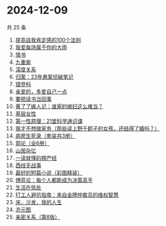 # 2024-12-09

共 25 条

<!-- BEGIN WEREAD -->
<!-- 最后更新时间 2024-12-09 16:01:15 +0800 -->
1. [提高自我肯定感的100个法则](https://weread.qq.com/web/bookDetail/7b232300813ab9641g0174cf)
1. [我爱每场属于你的大雨](https://weread.qq.com/web/bookDetail/6c1324a0813ab96afg016953)
1. [情书](https://weread.qq.com/web/bookDetail/0e3324e0716659010e39131)
1. [九重紫](https://weread.qq.com/web/bookDetail/96632d10577cfe966a6c42e)
1. [深度关系](https://weread.qq.com/web/bookDetail/bb432f60813ab8444g014d61)
1. [归案：23年悬案侦破笔记](https://weread.qq.com/web/bookDetail/bb032f20813ab9683g013c82)
1. [错登科](https://weread.qq.com/web/bookDetail/53332100813ab9612g015378)
1. [亲爱的，多爱自己一点](https://weread.qq.com/web/bookDetail/df432220813ab95eeg013e9e)
1. [要把读书当回事](https://weread.qq.com/web/bookDetail/84332df0726cb9908433827)
1. [黄了了嫁人记：谁家的媳妇这么难当？](https://weread.qq.com/web/bookDetail/29932610813ab95edg01504c)
1. [基层女性](https://weread.qq.com/web/bookDetail/d3c3209072646383d3ce031)
1. [第一性原理：21堂科学通识课](https://weread.qq.com/web/bookDetail/a1c32030813ab96d8g0171b2)
1. [我才不想做家务（那些读上野千鹤子的女孩，还结得了婚吗？）](https://weread.qq.com/web/bookDetail/800329f0813ab9643g0180bf)
1. [病房生死录（套装共3册）](https://weread.qq.com/web/bookDetail/4c632b60813ab8df3g0158f7)
1. [郭论（全6册）](https://weread.qq.com/web/bookDetail/9f5324c0725668e99f529ee)
1. [山居杂忆](https://weread.qq.com/web/bookDetail/90432270813ab8a7eg018ba7)
1. [一读就懂的楞严经](https://weread.qq.com/web/bookDetail/4bf32410813ab943bg014a4e)
1. [西线无战事](https://weread.qq.com/web/bookDetail/24f323d0813ab7493g011798)
1. [最好的短篇小说（彩图精装）](https://weread.qq.com/web/bookDetail/39d32fc05c692539ddcf794)
1. [博弈论：每个人都能成为决策高手](https://weread.qq.com/web/bookDetail/5d332c2072575dbf5d33fe2)
1. [生活在低处](https://weread.qq.com/web/bookDetail/8f532800813ab96c5g0109f5)
1. [打工人避坑指南：来自金牌仲裁员的维权智慧](https://weread.qq.com/web/bookDetail/d0b32590813ab9600g014ac7)
1. [床，沙发，我的人生](https://weread.qq.com/web/bookDetail/41632490813ab824eg015667)
1. [沧元图](https://weread.qq.com/web/bookDetail/51432e90718518b5514e719)
1. [亲密关系（第8版）](https://weread.qq.com/web/bookDetail/16832420813ab90f3g019f92)
<!-- END WEREAD -->